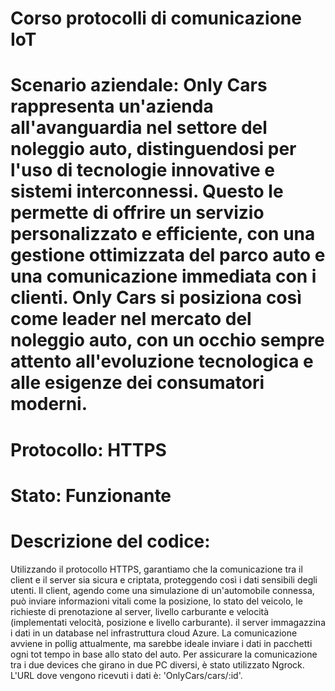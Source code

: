 # Corso protocolli di comunicazione IoT

# Scenario aziendale: Only Cars rappresenta un'azienda all'avanguardia nel settore del noleggio auto, distinguendosi per l'uso di tecnologie innovative e sistemi interconnessi. Questo le permette di offrire un servizio personalizzato e efficiente, con una gestione ottimizzata del parco auto e una comunicazione immediata con i clienti. Only Cars si posiziona così come leader nel mercato del noleggio auto, con un occhio sempre attento all'evoluzione tecnologica e alle esigenze dei consumatori moderni.

# Protocollo: HTTPS

# Stato: Funzionante

# Descrizione del codice:
Utilizzando il protocollo HTTPS, garantiamo che la comunicazione tra il client e il server sia sicura e criptata, proteggendo così i dati sensibili degli utenti. Il client, agendo come una simulazione di un'automobile connessa, può inviare informazioni vitali come la posizione, lo stato del veicolo, le richieste di prenotazione al server, livello carburante e velocità (implementati velocità, posizione e livello carburante). il server immagazzina i dati in un database nel infrastruttura cloud  Azure. La comunicazione avviene in pollig attualmente, ma sarebbe ideale inviare i dati in pacchetti ogni tot tempo in base allo stato del auto. Per assicurare la comunicazione tra i due devices che girano in due PC diversi, è stato utilizzato Ngrock. L'URL dove vengono ricevuti i dati è: 'OnlyCars/cars/:id'.
